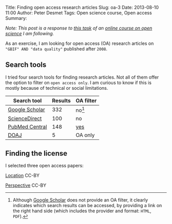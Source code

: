 Title: Finding open access research articles
Slug: oa-3
Date: 2013-08-10 11:00
Author: Peter Desmet
Tags: Open science course, Open access
Summary: 

*Note: This post is a response to [this task](https://p2pu.org/en/courses/5/content/367/) of an [online course on open science](https://p2pu.org/en/courses/5/open-science-an-introduction/) I am following.*

As an exercise, I am looking for open access (OA) research articles on `"GBIF" AND "data quality"` published after `2008`.

## Search tools

I tried four search tools for finding research articles. Not all of them offer the option to filter on `open access only`. I am curious to know if this is mostly because of technical or social limitations.

Search tool | Results | OA filter
--- | --- | ---
[Google Scholar](http://scholar.google.com/scholar?as_q=gbif+%22data+quality%22&as_occt=any&as_ylo=2009&as_yhi=2013) | 332 | no[^1]
[ScienceDirect](http://www.sciencedirect.com/science?_ob=ArticleListURL&_method=list&_ArticleListID=-329228712&_sort=r&_st=4&_acct=C000059224&_version=1&_urlVersion=0&_userid=2932513&md5=1ef663bb9bac18a3eb8260442c743c30&searchtype=a) | 100 | no
[PubMed Central](http://www.ncbi.nlm.nih.gov/pmc/?term=GBIF+AND+data+quality+AND+%222009%22%5BPublication+Date%5D+%3A+%223000%22%5BPublication+Date%5D+AND+%22open+access%22%5BFilter%5D) | 148 | [yes](http://www.ncbi.nlm.nih.gov/pmc/tools/openftlist/)
[DOAJ](http://www.doaj.org/doaj?func=advancedSearch&uiLanguage=en&fromWeb=1&first=1&query1=GBIF&field1=all&bool1=AND&query2=data+quality&field2=all&pubYear=rangeYears&fromYear=2009&toYear=2013) | 5 | OA only

[^1]: Although [Google Scholar](http://scholar.google.com) does not provide an OA filter, it clearly indicates which search results can be accessed, by providing a link on the right hand side (which includes the provider and format: `HTML`, `PDF`).

## Finding the license

I selected three open access papers:

[Location](http://dx.doi.org/10.1186/1471-2105-10-S14-S3) CC-BY

[Perspective](http://dx.doi.org/10.3897/zookeys.305.5438) CC-BY
